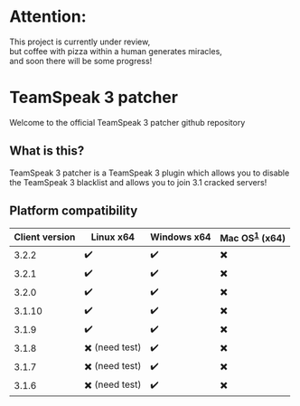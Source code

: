 # Attention:  
This project is currently under review,  
but coffee with pizza within a human generates miracles,  
and soon there will be some progress!   
   
# TeamSpeak 3 patcher 
Welcome to the official TeamSpeak 3 patcher github repository 
 
## What is this? 
TeamSpeak 3 patcher is a TeamSpeak 3 plugin which allows you to disable the TeamSpeak 3 blacklist and allows you to join 3.1 cracked servers! 
 
## Platform compatibility 
 
| Client version | Linux x64 | Windows x64 | Mac OS<sup id="a1">[1](#Mac-OS)</sup> (x64) | 
| --- | --- | --- | --- | 
| 3.2.2  | :heavy_check_mark: | :heavy_check_mark: | :heavy_multiplication_x: | 
| 3.2.1  | :heavy_check_mark: | :heavy_check_mark: | :heavy_multiplication_x: | 
| 3.2.0  | :heavy_check_mark: | :heavy_check_mark: | :heavy_multiplication_x: | 
| 3.1.10 | :heavy_check_mark: | :heavy_check_mark: | :heavy_multiplication_x: | 
| 3.1.9  | :heavy_check_mark: | :heavy_check_mark: | :heavy_multiplication_x: | 
| 3.1.8  | :heavy_multiplication_x: (need test) | :heavy_check_mark: | :heavy_multiplication_x: | 
| 3.1.7  | :heavy_multiplication_x: (need test) | :heavy_check_mark: | :heavy_multiplication_x: | 
| 3.1.6  | :heavy_multiplication_x: (need test) | :heavy_check_mark: | :heavy_multiplication_x: | 
 
